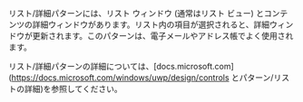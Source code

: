 ﻿リスト/詳細パターンには、リスト ウィンドウ (通常はリスト ビュー) とコンテンツの詳細ウィンドウがあります。リスト内の項目が選択されると、詳細ウィンドウが更新されます。このパターンは、電子メールやアドレス帳でよく使用されます。

リスト/詳細パターンの詳細については、[docs.microsoft.com](https://docs.microsoft.com/windows/uwp/design/controls とパターン/リストの詳細)を参照してください。